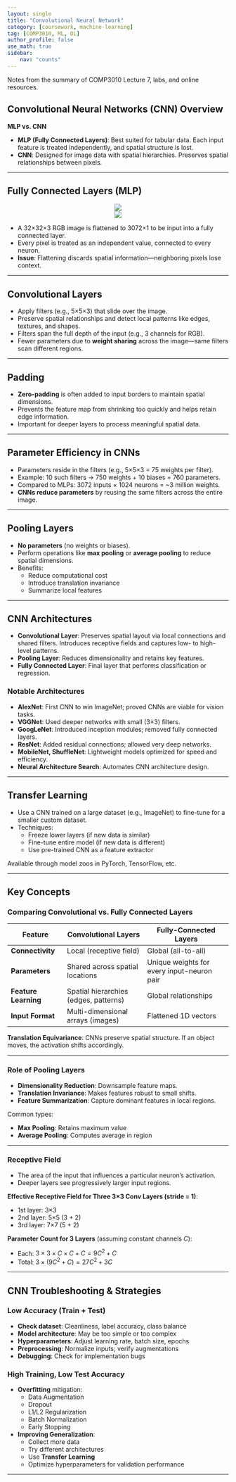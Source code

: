 ```yaml
---
layout: single
title: "Convolutional Neural Network"
category: [coursework, machine-learning]
tag: [COMP3010, ML, DL]
author_profile: false
use_math: true
sidebar:
    nav: "counts"
---
```


Notes from the summary of COMP3010 Lecture 7, labs, and online resources.

## Convolutional Neural Networks (CNN) Overview

**MLP vs. CNN**  
- **MLP (Fully Connected Layers)**: Best suited for tabular data. Each input feature is treated independently, and spatial structure is lost.
- **CNN**: Designed for image data with spatial hierarchies. Preserves spatial relationships between pixels.

---

## Fully Connected Layers (MLP)

<div style="text-align: center;">
  <img src="{{site.url}}/images/2025-04-15-CNN/01.png" />
</div>

<div style="text-align: center;">
  <img src="{{site.url}}/images/2025-04-15-CNN/02.png" />
</div>

- A 32×32×3 RGB image is flattened to 3072×1 to be input into a fully connected layer.
- Every pixel is treated as an independent value, connected to every neuron.
- **Issue**: Flattening discards spatial information—neighboring pixels lose context.

---

## Convolutional Layers

- Apply filters (e.g., 5×5×3) that slide over the image.
- Preserve spatial relationships and detect local patterns like edges, textures, and shapes.
- Filters span the full depth of the input (e.g., 3 channels for RGB).
- Fewer parameters due to **weight sharing** across the image—same filters scan different regions.

---

## Padding

- **Zero-padding** is often added to input borders to maintain spatial dimensions.
- Prevents the feature map from shrinking too quickly and helps retain edge information.
- Important for deeper layers to process meaningful spatial data.

---

## Parameter Efficiency in CNNs

- Parameters reside in the filters (e.g., 5×5×3 = 75 weights per filter).
- Example: 10 such filters → 750 weights + 10 biases = 760 parameters.
- Compared to MLPs: 3072 inputs × 1024 neurons = ~3 million weights.
- **CNNs reduce parameters** by reusing the same filters across the entire image.

---

## Pooling Layers

- **No parameters** (no weights or biases).
- Perform operations like **max pooling** or **average pooling** to reduce spatial dimensions.
- Benefits:
  - Reduce computational cost
  - Introduce translation invariance
  - Summarize local features

---

## CNN Architectures

- **Convolutional Layer**: Preserves spatial layout via local connections and shared filters. Introduces receptive fields and captures low- to high-level patterns.
- **Pooling Layer**: Reduces dimensionality and retains key features.
- **Fully Connected Layer**: Final layer that performs classification or regression.

### Notable Architectures

- **AlexNet**: First CNN to win ImageNet; proved CNNs are viable for vision tasks.
- **VGGNet**: Used deeper networks with small (3×3) filters.
- **GoogLeNet**: Introduced inception modules; removed fully connected layers.
- **ResNet**: Added residual connections; allowed very deep networks.
- **MobileNet, ShuffleNet**: Lightweight models optimized for speed and efficiency.
- **Neural Architecture Search**: Automates CNN architecture design.

---

## Transfer Learning

- Use a CNN trained on a large dataset (e.g., ImageNet) to fine-tune for a smaller custom dataset.
- Techniques:
  - Freeze lower layers (if new data is similar)
  - Fine-tune entire model (if new data is different)
  - Use pre-trained CNN as a feature extractor

Available through model zoos in PyTorch, TensorFlow, etc.

---

## Key Concepts

### Comparing Convolutional vs. Fully Connected Layers

| Feature               | Convolutional Layers                                      | Fully-Connected Layers                       |
|------------------------|-----------------------------------------------------------|----------------------------------------------|
| **Connectivity**       | Local (receptive field)                                   | Global (all-to-all)                          |
| **Parameters**         | Shared across spatial locations                           | Unique weights for every input-neuron pair   |
| **Feature Learning**   | Spatial hierarchies (edges, patterns)                     | Global relationships                         |
| **Input Format**       | Multi-dimensional arrays (images)                        | Flattened 1D vectors                         |

**Translation Equivariance**: CNNs preserve spatial structure. If an object moves, the activation shifts accordingly.

---

### Role of Pooling Layers

- **Dimensionality Reduction**: Downsample feature maps.
- **Translation Invariance**: Makes features robust to small shifts.
- **Feature Summarization**: Capture dominant features in local regions.

Common types:
- **Max Pooling**: Retains maximum value
- **Average Pooling**: Computes average in region

---

### Receptive Field

- The area of the input that influences a particular neuron’s activation.
- Deeper layers see progressively larger input regions.

**Effective Receptive Field for Three 3×3 Conv Layers (stride = 1)**:
- 1st layer: 3×3
- 2nd layer: 5×5 (3 + 2)
- 3rd layer: 7×7 (5 + 2)

**Parameter Count for 3 Layers** (assuming constant channels $C$):
- Each: $3×3×C×C + C = 9C^2 + C$
- Total: $3×(9C^2 + C) = 27C^2 + 3C$

---

## CNN Troubleshooting & Strategies

### Low Accuracy (Train + Test)

- **Check dataset**: Cleanliness, label accuracy, class balance
- **Model architecture**: May be too simple or too complex
- **Hyperparameters**: Adjust learning rate, batch size, epochs
- **Preprocessing**: Normalize inputs; verify augmentations
- **Debugging**: Check for implementation bugs

### High Training, Low Test Accuracy

- **Overfitting** mitigation:
  - Data Augmentation
  - Dropout
  - L1/L2 Regularization
  - Batch Normalization
  - Early Stopping
- **Improving Generalization**:
  - Collect more data
  - Try different architectures
  - Use **Transfer Learning**
  - Optimize hyperparameters for validation performance

---